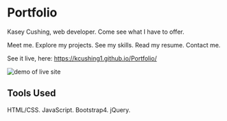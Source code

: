 # Portfolio

Kasey Cushing, web developer. Come see what I have to offer.

Meet me. Explore my projects. See my skills. Read my resume. Contact me.

See it live, here: https://kcushing1.github.io/Portfolio/

![demo of live site](./assets/images/portfolio-updated-demo.gif)

## Tools Used

HTML/CSS. JavaScript. Bootstrap4. jQuery.
